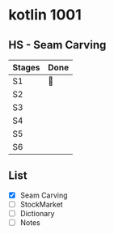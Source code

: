 # kotlin 1001

## HS - Seam Carving 
Stages | Done
-------|------
S1 | :grapes:
S2 |
S3 |
S4 |
S5 |
S6 |


## List

- [x] Seam Carving 
- [ ] StockMarket
- [ ] Dictionary
- [ ] Notes
